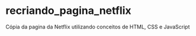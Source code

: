 # recriando_pagina_netflix
Cópia da pagina da Netflix utilizando conceitos de HTML, CSS e JavaScript
